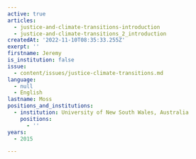 ```yaml
---
active: true
articles:
  - justice-and-climate-transitions-introduction
  - justice-and-climate-transitions_2_introduction
createdAt: '2022-11-10T08:35:33.255Z'
exerpt: ''
firstname: Jeremy
is_institution: false
issue:
  - content/issues/justice-climate-transitions.md
language:
  - null
  - English
lastname: Moss
positions_and_institutions:
  - institution: University of New South Wales, Australia
    positions:
      - ''
years:
  - 2015

---
```

